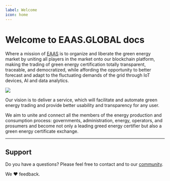 ```yaml
---
label: Welcome
icon: home
---
```

# Welcome to EAAS.GLOBAL docs

Where a mission of [EAAS](https://eaas.global/) is to organize and liberate the green energy market by uniting all players in the market onto our blockchain platform, making the trading of green energy certification totally transparent, traceable, and democratized, while affording the opportunity to better forecast and adapt to the fluctuating demands of the grid through IoT devices, AI and data analytics.

![](static/retype-hero.png)

Our vision is to deliver a service, which will facilitate and automate green energy trading and provide better usability and transparency for any user.
 
We aim to unite and connect all the members of the energy production and consumption process: governments, administration, energy, operators, and prosumers and become not only a leading greed energy certifier but also a green energy certificate exchange.

---

## Support

Do you have a questions? Please feel free to contact and to our [community](https://github.com/retypeapp/retype/issues).

We :heart: feedback.
